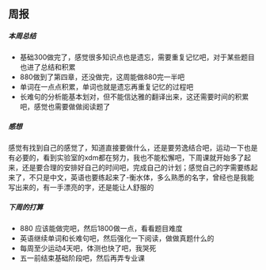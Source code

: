 ##  周报

#####  本周总结

* 基础300做完了，感觉很多知识点也是遗忘，需要重复记忆吧，对于某些题目也进了总结和积累
* 880做到了第四章，还没做完，这周能做880完一半吧
* 单词在一点点积累，单词也就是遗忘再重复记忆的过程吧
* 长难句的分析能基本划对，但不能信达雅的翻译出来，这还需要时间的积累吧，感觉也需要做做阅读题了

#####  感想

感觉有找到自己的感觉了，知道直接要做什么，还是要劳逸结合吧，运动一下也是有必要的，看到实验室的xdm都在努力，我也不能松懈吧，下周课就开始多了起来，还是要合理的安排好自己的时间吧，完成自己的计划；感觉自己的字需要练起来了，不只是中文，英语也要练起来了-衡水体，多么熟悉的名字，曾经也是我能写出来的，有一手漂亮的字，还是能让人舒服的 

##### 下周的打算

* 880 应该能做完吧，然后1800做一点，看看题目难度
* 英语继续单词和长难句吧，然后强化一下阅读，做做真题什么的
* 每周至少运动4天吧，体测也快了吧，我哭死
* 五一前结束基础阶段吧，然后再弄专业课

